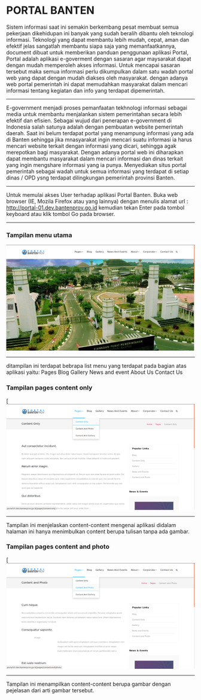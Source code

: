 # PORTAL BANTEN

Sistem informasi saat ini semakin berkembang pesat membuat semua pekerjaan dikehidupan ini banyak yang sudah beralih dibantu oleh teknologi informasi. Teknologi yang dapat membantu lebih mudah, cepat, aman dan efektif jelas sangatlah membantu siapa saja yang memanfaatkannya, document dibuat untuk memberikan panduan penggunaan aplikasi Portal, Portal adalah aplikasi  e-goverment  dengan sasaran agar maysarakat dapat dengan mudah memperoleh akses informasi. Untuk mencapai sasaran tersebut maka semua informasi perlu dikumpulkan dalam satu wadah portal web yang dapat dengan mudah diakses oleh masyarakat. dengan adanya web portal pemerintah ini dapat memudahkan masyarakat dalam mencari informasi tentang kegiatan dan info yang terdapat dipemerintah.

---

E-government menjadi proses pemanfaatan tekhnologi informasi sebagai media untuk membantu menjalankan sistem pemerintahan secara lebih efektif dan efisien. Sebagai wujud dari penerapan e-government di Indonesia salah satunya adalah dengan pembuatan website pemerintah daerah. Saat ini belum terdapat portal yang menampung informasi yang ada di Banten sehingga jika mnasyarakat ingin mencari suatu informasi ia harus mencari website terkait dengan informasi yang dicari, sehingga agak merepotkan bagi masyarakat. Dengan adanya portal web ini diharapkan dapat membantu masyarakat dalam mencari informasi dan dinas terkait yang ingin mengshare informasi yang ia punya. Menyediakan situs portal pemerintah sebagai wadah untuk semua informasi yang terdapat di setiap dinas / OPD ysng terdapat dilingkungan pemerintah provinsi Banten.

---

Untuk memulai akses User terhadap aplikasi Portal Banten. Buka web browser (IE, Mozila Firefox atau yang lainnya) dengan menulis alamat url : http://portal-01.dev.bantenprov.go.id kemudian tekan Enter pada tombol keyboard atau klik tombol Go pada browser.

---

### Tampilan menu utama
![tampilan-home-portal.png](/asessts/image/tampilan-home-portal.png)

---
ditampilan ini terdapat bebrapa list menu yang terdapat pada bagian atas aplikasi yaitu:
Pages
Blog
Gallery
News and event
About Us
Contact Us

### Tampilan pages content only
[![pages-content-only](/asessts/image/pages-content-only.png)

---

Tampilan ini menjelaskan content-content mengenai aplikasi didalam halaman ini hanya menimbulkan content berupa tulisan tanpa ada gambar.

### Tampilan pages content and photo
[![pages-content-dan-photo](/asessts/image/pages-content-dan-photo.png)

---

Tampilan ini menampilkan content-content berupa gambar dengan pejelasan dari arti gambar tersebut.
